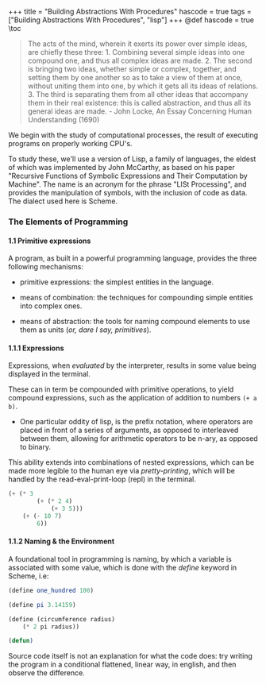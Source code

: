 +++
title = "Building Abstractions With Procedures"
hascode = true
tags = ["Building Abstractions With Procedures", "lisp"]
+++
@def hascode = true
\toc

> The acts of the mind, wherein it exerts its power over simple ideas, are chiefly these three: 1. Combining several simple ideas into one compound one, and thus all complex ideas are made. 2. The second is bringing two ideas, whether simple or complex, together, and setting them by one another so as to take a view of them at once, without uniting them into one, by which it gets all its ideas of relations. 3. The third is separating them from all other ideas that accompany them in their real existence: this is called abstraction, and thus all its general ideas are made. - John Locke, An Essay Concerning Human Understanding (1690)

We begin with the study of computational processes, the result of executing programs on properly working CPU's.

To study these, we'll use a version of Lisp, a family of languages, the eldest of which was implemented by John McCarthy, as based on his paper "Recursive Functions of Symbolic Expressions and Their Computation by Machine". The name is an acronym for the phrase "LISt Processing", and provides the manipulation of symbols, with the inclusion of code as data. The dialect used here is Scheme.

### The Elements of Programming
#### 1.1 Primitive expressions
A program, as built in a powerful programming language, provides the three following mechanisms:

- primitive expressions: the simplest entities in the language.

- means of combination: the techniques for compounding simple entities into complex ones.

- means of abstraction: the tools for naming compound elements to use them as units (*or, dare I say, primitives*).

#### 1.1.1 Expressions

Expressions, when *evaluated* by the interpreter, results in some value being displayed in the terminal.

These can in term be compounded with primitive operations, to yield compound expressions, such as the application of addition to numbers `(+ a b)`.

* One particular oddity of lisp, is the prefix notation, where operators are placed in front of a series of arguments, as opposed to interleaved between them, allowing for arithmetic operators to be n-ary, as opposed to binary.

This ability extends into combinations of nested expressions, which can be
made more legible to the human eye via *pretty-printing*, which will be handled by the read-eval-print-loop (repl) in the terminal.
```scheme
(+ (* 3 
        (+ (* 2 4) 
            (+ 3 5))) 
    (+ (- 10 7) 
        6))
```

#### 1.1.2 Naming & the Environment

A foundational tool in programming is naming, by which a variable is associated with some value, which is done with the *define* keyword in Scheme, i.e:

```scheme
(define one_hundred 100)

(define pi 3.14159)

(define (circumference radius)
    (* 2 pi radius))
```
```lisp
(defun)
```

Source code itself is not an explanation for what the code does: try writing the program in a conditional flattened, linear way, in english, and then observe the difference.